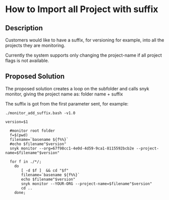 # How to Import all Project with suffix

## Description
Customers would like to have a suffix, for versioning for example, into all the projects they are monitoring.

Currently the system supports only changing the project-name if all project flags is not available.

## Proposed Solution
The proposed solution creates a loop on the subfolder and calls snyk monitor, giving the project name as: folder name + suffix

The suffix is got from the first parameter sent, for example:

```
./monitor_add_suffix.bash -v1.0

version=$1

  #monitor root folder
  f=$(pwd)
  filename=`basename ${f%%}`
  #echo $filename"$version"
  snyk monitor --org=67f98cc1-4e0d-4d59-9ca1-8115592bcb2e --project-name=$filename"$version"

  for f in ./*/;
    do
       [ -d $f ]  && cd "$f"
       filename=`basename ${f%%}`
       echo $filename"$version"
       snyk monitor --YOUR-ORG --project-name=$filename"$version"
       cd ..
    done;

```

